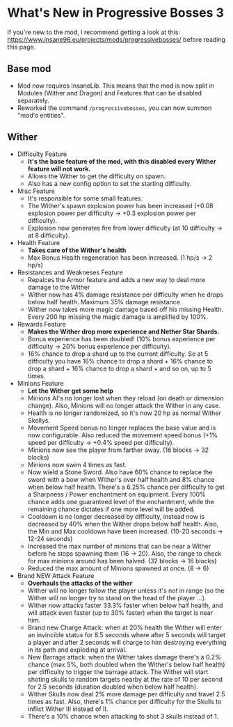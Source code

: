 # What's New in Progressive Bosses 3

If you're new to the mod, I recommend getting a look at this: https://www.insane96.eu/projects/mods/progressivebosses/ before reading this page.

## Base mod
* Mod now requires InsaneLib. This means that the mod is now split in Modules (Wither and Dragon) and Features that can be disabled separately.
* Reworked the command `/progressivebosses`, you can now summon "mod's entities".

## Wither
* Difficulty Feature
    * **It's the base feature of the mod, with this disabled every Wither feature will not work.**
    * Allows the Wither to get the difficulty on spawn.
    * Also has a new config option to set the starting difficulty.
* Misc Feature
    * It's responsible for some small features.
    * The Wither's spawn explosion power has been increased (+0.08 explosion power per difficulty -> +0.3 explosion power per difficulty).
    * Explosion now generates fire from lower difficulty (at 10 difficulty -> at 8 difficulty).
* Health Feature
    * **Takes care of the Wither's health**
    * Max Bonus Health regeneration has been increased. (1 hp/s -> 2 hp/s)
* Resistances and Weakneses Feature
    * Repalces the Armor feature and adds a new way to deal more damage to the Wither
    * Wither now has 4% damage resistance per difficulty when he drops below half health. Maximum 35% damage resistance.
    * Wither now takes more magic damage based off his missing Health. Every 200 hp missing the magic damage is amplified by 100%.
* Rewards Feature
    * **Makes the Wither drop more experience and Nether Star Shards.**
    * Bonus experience has been doubled! (10% bonus experience per difficulty -> 20% bonus experience per difficulty).
    * 16% chance to drop a shard up to the current difficulty. So at 5 difficulty you have 16% chance to drop a shard + 16% chance to drop a shard + 16% chance to drop a shard + and so on, up to 5 times.
* Minions Feature
    * **Let the Wither get some help**
    * Minions AI's no longer lost when they reload (on death or dimension change). Also, Minions will no longer attack the Wither in any case.
    * Health is no longer randomized, so it's now 20 hp as normal Wither Skellys.
    * Movement Speed bonus no longer replaces the base value and is now configurable. Also reduced the movement speed bonus (+1% speed per difficulty -> +0.4% speed per difficulty).
    * Minions now see the player from farther away. (16 blocks -> 32 blocks)
    * Minions now swim 4 times as fast.
    * Now wield a Stone Sword. Also have 60% chance to replace the sword with a bow when Wither's over half health and 8% chance when below half health. There's a 6.25% chance per difficulty to get a Sharpness / Power enchantment on equipment. Every 100% chance adds one guaranteed level of the enchantment, while the remaining chance dictates if one more level will be added.
    * Cooldown is no longer decreased by difficulty, instead now is decreased by 40% when the Wither drops below half health. Also, the Min and Max cooldown have been increased. (10-20 seconds -> 12-24 seconds)
    * Increased the max number of minions that can be near a Wither before he stops spawning them (16 -> 20). Also, the range to check for max minions around has been halved. (32 blocks -> 16 blocks)
    * Reduced the max amount of Minions spawned at once. (8 -> 6)
* Brand NEW Attack Feature
    * **Overhauls the attacks of the wither**
    * Wither will no longer follow the player unless it's not in range (so the Wither will no longer try to stand on the head of the player ...).
    * Wither now attacks faster 33.3% faster when below half health, and will attack even faster (up to 30% faster) when the target is near him.
    * Brand new Charge Attack: when at 20% health the Wither will enter an invincible status for 8.5 seconds where after 5 seconds will target a player and after 2 seconds will charge to him destroying everything in its path and exploding at arrival.
    * New Barrage attack: when the Wither takes damage there's a 0.2% chance (max 5%, both doubled when the Wither's below half health) per difficulty to trigger the barrage attack. The Wither will start shoting skulls to random targets nearby at the rate of 10 per second for 2.5 seconds (duration doubled when below half health).
    * Wither Skulls now deal 2% more damage per difficulty and travel 2.5 times as fast. Also, there's 1% chance per difficulty for the Skulls to inflict Wither III instead of II.
    * There's a 10% chance when attacking to shot 3 skulls instead of 1.